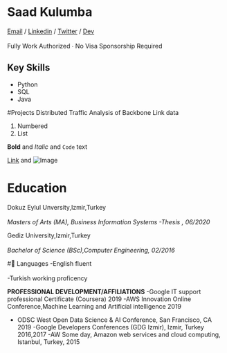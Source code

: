 # Saad Kulumba

[Email](mailto:skulumba@outlook.com) / [Linkedin](https://www.linkedin.com/in/kulzsadz/) / [Twitter](https://twitter.com/skulsoft) / [Dev](https://dev.to/skulumba)</br>   
Fully Work Authorized ∙ No Visa Sponsorship Required<br/>

## Key Skills
- Python
- SQL
- Java

#Projects
Distributed Traffic Analysis of Backbone Link data 



1. Numbered
2. List

**Bold** and _Italic_ and `Code` text

[Link](url) and ![Image](src)


# Education
Dokuz Eylul Unversity,Izmir,Turkey</br>    
_Masters of Arts (MA), Business Information Systems -Thesis , 06/2020_</br>    

 Gediz University,Izmir,Turkey</br>    
_Bachelor of Science (BSc),Computer Engineering, 02/2016_</br>   
 
 #💬 Languages
 -English fluent</br>    
 -Turkish working proficency</br>   
 
**PROFESSIONAL DEVELOPMENT/AFFILIATIONS** 
-Google IT support professional Certificate (Coursera) 2019 
-AWS Innovation Online Conference,Machine Learning and Artificial intelligence 2019 
- ODSC West Open Data Science & AI Conference, San Francisco, CA 2019 
-Google Developers Conferences (GDG Izmir), Izmir, Turkey 2016,2017 
-AW Some day, Amazon web services and cloud computing, Istanbul, Turkey, 2015 
